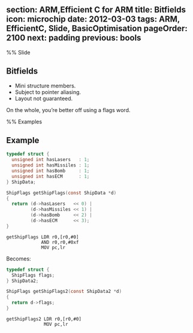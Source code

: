 section: ARM,Efficient C for ARM
title: Bitfields
icon: microchip
date: 2012-03-03
tags: ARM, EfficientC, Slide, BasicOptimisation
pageOrder: 2100
next: padding
previous: bools
----

%% Slide

## Bitfields

* Mini structure members.
* Subject to pointer aliasing.
* Layout not guaranteed.

On the whole, you’re better off using a flags word.

%% Examples

## Example

``` c
typedef struct {
  unsigned int hasLasers   : 1;
  unsigned int hasMissiles : 1;
  unsigned int hasBomb     : 1;
  unsigned int hasECM      : 1;
} ShipData;

ShipFlags getShipFlags(const ShipData *d)
{
  return (d->hasLasers   << 0) |
         (d->hasMissiles << 1) |
         (d->hasBomb     << 2) |
         (d->hasECM      << 3);
}
```

``` arm
getShipFlags LDR r0,[r0,#0]
             AND r0,r0,#0xf
             MOV pc,lr
```

Becomes:

``` c
typedef struct {
  ShipFlags flags;
} ShipData2;

ShipFlags getShipFlags2(const ShipData2 *d)
{
  return d->flags;
}
```

``` arm
getShipFlags2 LDR r0,[r0,#0]
              MOV pc,lr
```
